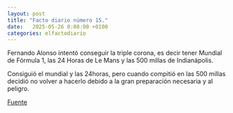 ```yaml
---
layout: post
title: "Facto diario número 15."
date:   2025-05-26 0:00:00 +0100
categories: elfactodiario
---
```


Fernando Alonso intentó conseguir la triple corona, es decir tener Mundial de Fórmula 1, las 24 Horas de Le Mans y las 500 millas de Indianápolis.

Consiguió el mundial y las 24horas, pero cuando compitió en las 500 millas decidió no volver a hacerlo debido a la gran preparación necesaria y al peligro.

[Fuente](https://www.lavozdegalicia.es/noticia/escuadra/motor/2023/05/10/fernando-alonso-anuncia-renuncia-triple-corona/00031683735743901215652.htm)

